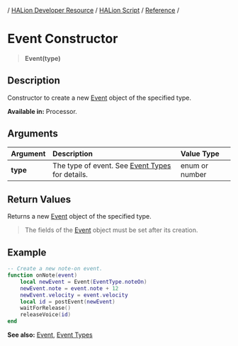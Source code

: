 / [HALion Developer Resource](../..//HALion-Developer-Resource.md) / [HALion Script](./HALion-Script.md) / [Reference](./Reference.md) /

# Event Constructor

>**Event(type)**

## Description

Constructor to create a new [Event](./Event.md) object of the specified type.

**Available in:** Processor.

## Arguments

|Argument|Description|Value Type|
|:-|:-|:-|
|**type**|The type of event. See [Event Types](./Event-Types.md) for details.|enum or number|

## Return Values

Returns a new [Event](./Event.md) object of the specified type.

>The fields of the [Event](./Event.md) object must be set after its creation.

## Example

```lua
-- Create a new note-on event.
function onNote(event)
    local newEvent = Event(EventType.noteOn)
    newEvent.note = event.note + 12
    newEvent.velocity = event.velocity
    local id = postEvent(newEvent)
    waitForRelease()
    releaseVoice(id)
end
```

**See also:** [Event](./Event.md), [Event Types](./Event-Types.md)